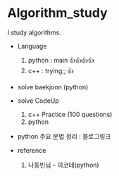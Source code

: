# Algorithm_study
I study algorithms.

- Language
  1. python : main 👍👍👍👍
  2. c++ : trying;; 👍
- solve baekjoon (python)
- solve CodeUp
  1. c++ Practice (100 questions)
  2. python
- python 주요 문법 정리 : 블로그링크

- reference
  1. 나동빈님 - 이코테(python)
